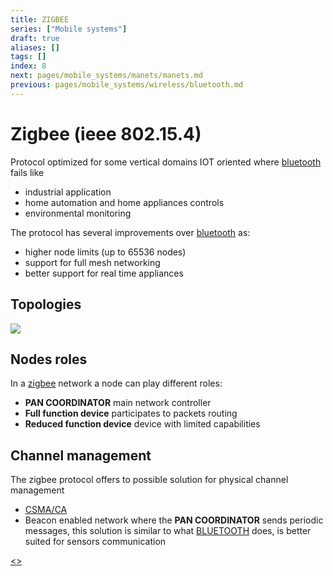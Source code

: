 ```yaml
---
title: ZIGBEE
series: ["Mobile systems"]
draft: true
aliases: []
tags: []
index: 8
next: pages/mobile_systems/manets/manets.md
previous: pages/mobile_systems/wireless/bluetooth.md
---
```


# Zigbee (ieee 802.15.4)

Protocol optimized for some vertical domains IOT oriented where [bluetooth](pages/mobile_systems/wireless/bluetooth.md) fails like

- industrial application
- home automation and home appliances controls
- environmental monitoring

The protocol has several improvements over [bluetooth](pages/mobile_systems/wireless/bluetooth.md) as:

- higher node limits (up to 65536 nodes)
- support for full mesh networking
- better support for real time appliances

## Topologies

![](assets/mobile_systems/Pasted%20image%2020240321144834.png)

## Nodes roles

In a [zigbee](pages/mobile_systems/wireless/zigbee.md) network a node can play different roles:

- **PAN COORDINATOR** main network controller
- **Full function device** participates to packets routing
- **Reduced function device** device with limited capabilities

## Channel management

The zigbee protocol offers to possible solution for physical channel management

- [CSMA/CA](pages/mobile_systems/wireless/csma.md#csma/ca%20variant)
- Beacon enabled network where the **PAN COORDINATOR** sends periodic messages, this solution is similar to what [BLUETOOTH](pages/mobile_systems/wireless/bluetooth.md) does, is better suited for sensors communication

[<](pages/mobile_systems/wireless/bluetooth.md)[>](pages/mobile_systems/manets/manets.md)
